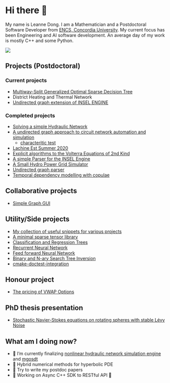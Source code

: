 # Hi there 👋

My name is Leanne Dong. I am a Mathematician and a Postdoctoral Software Developer from [ENCS, Concordia University](https://www.concordia.ca/offices/ci/ifo/ENCS.html). My current focus has been Engineering and AI software development.
An average day of my work is mostly C++ and some Python.

![](https://github.com/leannejdong/github-stats/blob/master/generated/overview.svg)



## Projects (Postdoctoral)

### Current projects 

- [Multiway-Split Generalized Optimal Sparse Decision Tree](https://gitlab.com/leannejdong/mgosdt)
- District Heating and Thermal Network
- [Undirected graph extension of INSEL ENGINE](https://insel4d.ca/en/home_en.html)

### Completed projects

- [Solving a simple Hydraulic Network](https://github.com/leannejdong/SimpleHydraulicNetwork)
- [A undirected graph approach to circuit network automation and simulation](https://github.com/leannejdong/autocircuit)
   - [characteritic test](https://github.com/leannejdong/testing-circuits)
- [Lachine Est Summer 2020](https://github.com/leannejdong/Lachine-Est)
- [Explicit algorithms to the Volterra Equations of 2nd Kind](https://github.com/leannejdong/Explicit_Volterra)
- [A simple Parser for the INSEL Engine](https://github.com/leannejdong/Parser_Pilar)
- [A Small Hydro Power Grid Simulator](https://github.com/leannejdong/GridSimulator/blob/master/README.md)
- [Undirected graph parser](https://github.com/leannejdong/UndirectedGraph_PARSER)
- [Temporal dependency modelling with copulae](https://github.com/leannejdong/data-social-science)

## Collaborative projects

- [Simple Graph GUI](https://github.com/leannejdong/simple-graph-tool)

## Utility/Side projects
- [My collection of useful snippets for various projects](https://github.com/leannejdong/snippets)
- [A minimal sparse tensor library](https://github.com/leannejdong/SparseTensor)
- [Classification and Regression Trees](https://github.com/leannejdong/CART)
- [Recurrent Neural Network](https://github.com/leannejdong/rnn)
- [Feed forward Neural Network](https://github.com/leannejdong/fnn)
- [Binary and N-ary Search Tree Inversion](https://github.com/leannejdong/BST_Inv)
- [cmake-doctest-integration](https://github.com/leannejdong/cmake_doctest_integration)

## Honour project

- [The pricing of VWAP Options](https://github.com/leannejdong/VWAPOpt)

## PhD thesis presentation
- [Stochastic Navier-Stokes equations on rotating spheres with stable Lévy Noise](https://github.com/leannejdong/SNSE_spheres)

## What am I doing now?
- 🔭 I’m currently finalizing [nonlinear hydraulic network simulation engine](https://github.com/leannejdong/EngineSim) and [mgosdt](https://gitlab.com/leannejdong/mgosdt/-/tree/dev)
- 🌱 Hybrid numerical methods for hyperbolic PDE
- 🌱 Try to write my postdoc papers
- 🔭 Working on Async C++ SDK to RESTful API 💜 
